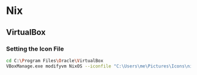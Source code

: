 # Nix

## VirtualBox

### Setting the Icon File

```sh
cd C:\Program Files\Oracle\VirtualBox
VBoxManage.exe modifyvm NixOS --iconfile "C:\Users\me\Pictures\Icons\nixos.png"
```
